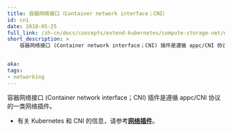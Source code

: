 ```yaml
---
title: 容器网络接口（Container network interface；CNI）
id: cni
date: 2018-05-25
full_link: /zh-cn/docs/concepts/extend-kubernetes/compute-storage-net/network-plugins/
short_description: >
    容器网络接口 (Container network interface；CNI) 插件是遵循 appc/CNI 协议的一类网络插件。


aka: 
tags:
- networking 
---
```


容器网络接口 (Container network interface；CNI) 插件是遵循 appc/CNI 协议的一类网络插件。


* 有关 Kubernetes 和 CNI 的信息，请参考[**网络插件**](/zh-cn/docs/concepts/extend-kubernetes/compute-storage-net/network-plugins/)。
